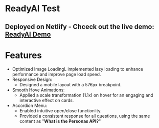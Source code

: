 # ReadyAI Test
## Deployed on Netlify - Chceck out the live demo: [ReadyAI Demo](https://readyai.netlify.app/)

# Features
- Optimized Image LoadingL implemented lazy loading to enhance performance and improve page load speed.
- Responsive Design:
  - Designed a mobile layout with a 576px breakpoint.
- Smooth Hove Animations:
  - Applied a scale transformation (1.1x) on hover for an engaging and interactive effect on cards.
- Accordion Menu:
  - Enabled intuitive open/close functionlity.
  - Provided a consistent response for all questions, using the same content as "**What is the Personas API?**"
